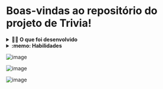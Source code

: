 # Boas-vindas ao repositório do projeto de Trivia!


<details>
  <summary><strong>👨‍💻 O que foi desenvolvido</strong></summary><br />

 um jogo de perguntas e respostas baseado no jogo **Trivia** _(tipo um show do milhão americano rs)_ utilizando _React e Redux_. Temos uma aplicação onde a pessoa usuária poderá:

  - Logar no jogo e, se o email tiver cadastro no site [Gravatar](https://pt.gravatar.com/), ter sua foto associada ao perfil da pessoa usuária.
  - Acessar a página referente ao jogo, onde se deverá escolher uma das respostas disponíveis para cada uma das perguntas apresentadas. A resposta deve ser marcada antes do contador de tempo chegar a zero, caso contrário a resposta deverá ser considerada errada.
  - Ser redirecionada, após 5 perguntas respondidas, para a tela de score, onde o texto mostrado depende do número de acertos.
  - Visualizar a página de ranking, se quiser, ao final de cada jogo.
  - Configurar algumas opções para o jogo em uma tela de configuração acessível a partir do cabeçalho do app.

</details>

<details>
  <summary><strong>:memo: Habilidades</strong></summary><br />

Nesse projeto, temos:

  - store Redux em aplicações React

  - reducers no Redux em aplicações React

  - actions no Redux em aplicações React

  - dispatchers no Redux em aplicações React

  - Conecção de Redux aos componentes React

  - actions assíncronas na aplicação React que faz uso de Redux.

  - testes para garantir que a aplicação possua uma boa cobertura de testes.
</details>


![image](https://img.shields.io/badge/React-20232A?style=for-the-badge&logo=react&logoColor=61DAFB)

![image](https://img.shields.io/badge/JavaScript-F7DF1E?style=for-the-badge&logo=javascript&logoColor=black)

![image](https://img.shields.io/badge/Redux-593D88?style=for-the-badge&logo=redux&logoColor=white)